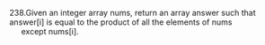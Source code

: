 238.Given an integer array nums, return an array answer such that answer[i] is equal to the product of all the elements of nums \
&ensp;&emsp;except nums[i].

